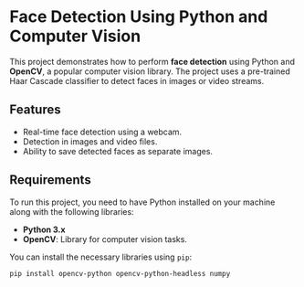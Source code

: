 # Face Detection Using Python and Computer Vision

This project demonstrates how to perform **face detection** using Python and **OpenCV**, a popular computer vision library. The project uses a pre-trained Haar Cascade classifier to detect faces in images or video streams.

## Features

- Real-time face detection using a webcam.
- Detection in images and video files.
- Ability to save detected faces as separate images.

## Requirements

To run this project, you need to have Python installed on your machine along with the following libraries:

- **Python 3.x**
- **OpenCV**: Library for computer vision tasks.

You can install the necessary libraries using `pip`:

```bash
pip install opencv-python opencv-python-headless numpy
